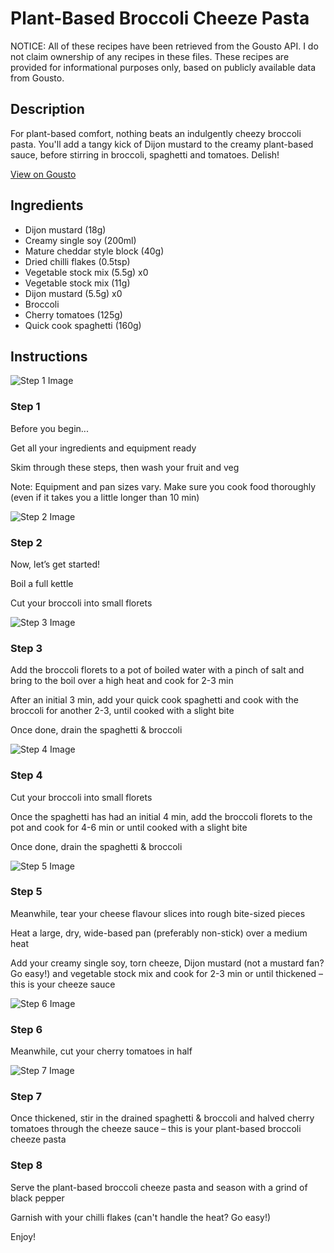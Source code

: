 # Plant-Based Broccoli Cheeze Pasta

NOTICE: All of these recipes have been retrieved from the Gousto API. I do not claim ownership of any recipes in these files. These recipes are provided for informational purposes only, based on publicly available data from Gousto.

## Description

For plant-based comfort, nothing beats an indulgently cheezy broccoli pasta. You'll add a tangy kick of Dijon mustard to the creamy plant-based sauce, before stirring in broccoli, spaghetti and tomatoes. Delish!

[View on Gousto](https://www.gousto.co.uk/recipes/cookbook/plant-based-broccoli-cheeze-pasta)

## Ingredients

- Dijon mustard (18g)
- Creamy single soy (200ml)
- Mature cheddar style block (40g)
- Dried chilli flakes (0.5tsp)
- Vegetable stock mix (5.5g) x0
- Vegetable stock mix (11g)
- Dijon mustard (5.5g) x0
- Broccoli
- Cherry tomatoes (125g)
- Quick cook spaghetti (160g)

## Instructions

![Step 1 Image](https://production-media.gousto.co.uk/cms/recipe-step-image/Admin10mm-Step-1-1670237384751-x200.jpg)

### Step 1

Before you begin...

Get all your ingredients and equipment ready

Skim through these steps, then wash your fruit and veg

Note: Equipment and pan sizes vary. Make sure you cook food thoroughly (even if it takes you a little longer than 10 min)

![Step 2 Image](https://production-media.gousto.co.uk/cms/recipe-step-image/step-2-1718353170218-x200.jpg)

### Step 2

Now, let’s get started!

Boil a full kettle

Cut your broccoli into small florets

![Step 3 Image](https://production-media.gousto.co.uk/cms/recipe-step-image/step-3-1718353175890-x200.jpg)

### Step 3

Add the broccoli florets to a pot of boiled water with a pinch of salt and bring to the boil over a high heat and cook for 2-3 min

After an initial 3 min, add your quick cook spaghetti and cook with the broccoli for another 2-3, until cooked with a slight bite

Once done, drain the spaghetti & broccoli

![Step 4 Image](https://production-media.gousto.co.uk/cms/recipe-step-image/step-4-1718353183719-x200.jpg)

### Step 4

Cut your broccoli into small florets

Once the spaghetti has had an initial 4 min, add the broccoli florets to the pot and cook for 4-6 min or until cooked with a slight bite

Once done, drain the spaghetti & broccoli

![Step 5 Image](https://production-media.gousto.co.uk/cms/recipe-step-image/step-5-1634643631418-x200.jpg)

### Step 5

Meanwhile, tear your cheese flavour slices into rough bite-sized pieces

Heat a large, dry, wide-based pan (preferably non-stick) over a medium heat

Add your creamy single soy, torn cheeze, Dijon mustard (not a mustard fan? Go easy!) and vegetable stock mix and cook for 2-3 min or until thickened – this is your cheeze sauce

![Step 6 Image](https://production-media.gousto.co.uk/cms/recipe-step-image/step-6-1634643636014-x200.jpg)

### Step 6

Meanwhile, cut your cherry tomatoes in half

![Step 7 Image](https://production-media.gousto.co.uk/cms/recipe-step-image/step-7-1716978813118-x200.jpg)

### Step 7

Once thickened, stir in the drained spaghetti & broccoli and halved cherry tomatoes through the cheeze sauce – this is your plant-based broccoli cheeze pasta

### Step 8

Serve the plant-based broccoli cheeze pasta and season with a grind of black pepper

Garnish with your chilli flakes (can't handle the heat? Go easy!)

Enjoy!

